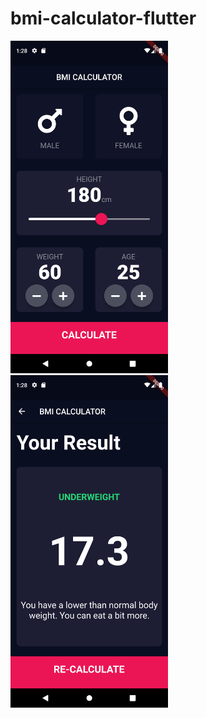 # bmi-calculator-flutter
 
 <img src="https://github.com/Sherron-T/BMI-Calculator/blob/main/sc1.png" width=50% height=50%>
 <img src="https://github.com/Sherron-T/BMI-Calculator/blob/main/sc2.png" width=50% height=50%>
